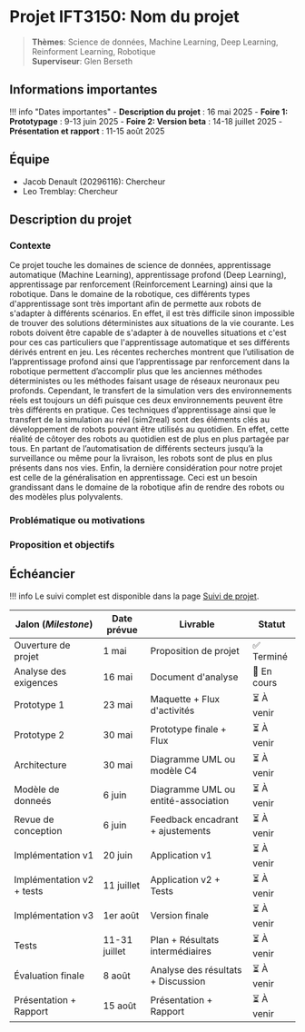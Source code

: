 # Projet IFT3150: Nom du projet

> **Thèmes**: Science de données, Machine Learning, Deep Learning, Reinforment Learning, Robotique  
> **Superviseur**: Glen Berseth  

## Informations importantes

!!! info "Dates importantes"
    - **Description du projet** : 16 mai 2025
    - **Foire 1: Prototypage** : 9-13 juin 2025
    - **Foire 2: Version beta** : 14-18 juillet 2025
    - **Présentation et rapport** : 11-15 août 2025

## Équipe

- Jacob Denault (20296116): Chercheur
- Leo Tremblay: Chercheur

## Description du projet

### Contexte

Ce projet touche les domaines de science de données, apprentissage automatique (Machine Learning), apprentissage profond (Deep Learning), apprentissage par renforcement (Reinforcement Learning) ainsi que la robotique.  Dans le domaine de la robotique, ces différents types d'apprentissage sont très important afin de permette aux robots de s'adapter à différents scénarios.  En effet, il est très difficile sinon impossible de trouver des solutions déterministes aux situations de la vie courante.  Les robots doivent être capable de s'adapter à de nouvelles situations et c'est pour ces cas particuliers que l'apprentissage automatique et ses différents dérivés entrent en jeu.  Les récentes recherches montrent que l’utilisation de l’apprentissage profond ainsi que l’apprentissage par renforcement dans la robotique permettent d’accomplir plus que les anciennes méthodes déterministes ou les méthodes faisant usage de réseaux neuronaux peu profonds.  Cependant, le transfert de la simulation vers des environnements réels est toujours un défi puisque ces deux environnements peuvent être très différents en pratique.  Ces techniques d’apprentissage ainsi que le transfert de la simulation au réel (sim2real) sont des éléments clés au développement de robots pouvant être utilisés au quotidien.  En effet, cette réalité de côtoyer des robots au quotidien est de plus en plus partagée par tous.  En partant de l’automatisation de différents secteurs jusqu’à la surveillance ou même pour la livraison, les robots sont de plus en plus présents dans nos vies.  Enfin, la dernière considération pour notre projet est celle de la généralisation en apprentissage.  Ceci est un besoin grandissant dans le domaine de la robotique afin de rendre des robots ou des modèles plus polyvalents.

### Problématique ou motivations

### Proposition et objectifs


## Échéancier

!!! info
    Le suivi complet est disponible dans la page [Suivi de projet](suivi.md).

| Jalon (*Milestone*)            | Date prévue   | Livrable                            | Statut      |
|--------------------------------|---------------|-------------------------------------|-------------|
| Ouverture de projet            | 1 mai         | Proposition de projet               | ✅ Terminé  |
| Analyse des exigences          | 16 mai        | Document d'analyse                  | 🔄 En cours |
| Prototype 1                    | 23 mai        | Maquette + Flux d'activités         | ⏳ À venir  |
| Prototype 2                    | 30 mai        | Prototype finale + Flux             | ⏳ À venir  |
| Architecture                   | 30 mai        | Diagramme UML ou modèle C4          | ⏳ À venir  |
| Modèle de donneés              | 6 juin        | Diagramme UML ou entité-association | ⏳ À venir  |
| Revue de conception            | 6 juin        | Feedback encadrant + ajustements    | ⏳ À venir  |
| Implémentation v1              | 20 juin       | Application v1                      | ⏳ À venir  |
| Implémentation v2 + tests      | 11 juillet    | Application v2 + Tests              | ⏳ À venir  |
| Implémentation v3              | 1er août      | Version finale                      | ⏳ À venir  |
| Tests                          | 11-31 juillet | Plan + Résultats intermédiaires     | ⏳ À venir  |
| Évaluation finale              | 8 août        | Analyse des résultats + Discussion  | ⏳ À venir  |
| Présentation + Rapport         | 15 août       | Présentation + Rapport              | ⏳ À venir  |
